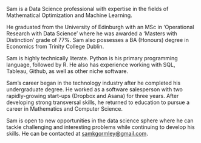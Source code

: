 Sam is a Data Science professional with expertise in the fields of Mathematical Optimization and Machine Learning.

He graduated from the University of Edinburgh with an MSc in ‘Operational Research with Data Science’ where he was awarded a ‘Masters with Distinction’ grade of 77%. Sam also possesses a BA (Honours) degree in Economics from Trinity College Dublin.

Sam is highly technically literate. Python is his primary programming language, followed by R. He also has experience working with SQL, Tableau, Github, as well as other niche software.

Sam’s career began in the technology industry after he completed his undergraduate degree. He worked as a software salesperson with two rapidly-growing start-ups (Dropbox and Asana) for three years. After developing strong transversal skills, he returned to education to pursue a career in Mathematics and Computer Science.

Sam is open to new opportunities in the data science sphere where he can tackle challenging and interesting problems while continuing to develop his skills. He can be contacted at samkgormley@gmail.com.
